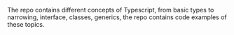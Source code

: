 The repo contains different concepts of Typescript, from basic types to narrowing, interface, classes, generics, the repo contains code examples of these topics.

